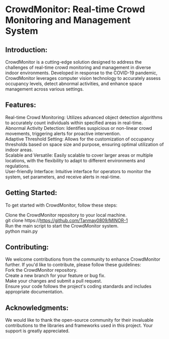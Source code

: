 # CrowdMonitor: Real-time Crowd Monitoring and Management System

## Introduction:
CrowdMonitor is a cutting-edge solution designed to address the challenges of real-time crowd monitoring and management in diverse indoor environments. Developed in response to the COVID-19 pandemic, CrowdMonitor leverages computer vision technology to accurately assess occupancy levels, detect abnormal activities, and enhance space management across various settings.

## Features:
Real-time Crowd Monitoring: Utilizes advanced object detection algorithms to accurately count individuals within specified areas in real-time.<br>
Abnormal Activity Detection: Identifies suspicious or non-linear crowd movements, triggering alerts for proactive intervention.<br>
Adaptive Threshold Setting: Allows for the customization of occupancy thresholds based on space size and purpose, ensuring optimal utilization of indoor areas.<br>
Scalable and Versatile: Easily scalable to cover larger areas or multiple locations, with the flexibility to adapt to different environments and regulations.<br>
User-friendly Interface: Intuitive interface for operators to monitor the system, set parameters, and receive alerts in real-time.<br>

## Getting Started:
To get started with CrowdMonitor, follow these steps:<br>

Clone the CrowdMonitor repository to your local machine.<br>
git clone https://https://github.com/Tanmay0809/MINOR-1<br>
Run the main script to start the CrowdMonitor system.<br>
python main.py

## Contributing:
We welcome contributions from the community to enhance CrowdMonitor further. If you'd like to contribute, please follow these guidelines:<br>
Fork the CrowdMonitor repository.<br>
Create a new branch for your feature or bug fix.<br>
Make your changes and submit a pull request.<br>
Ensure your code follows the project's coding standards and includes appropriate documentation.<br>

## Acknowledgments:
We would like to thank the open-source community for their invaluable contributions to the libraries and frameworks used in this project. Your support is greatly appreciated.
